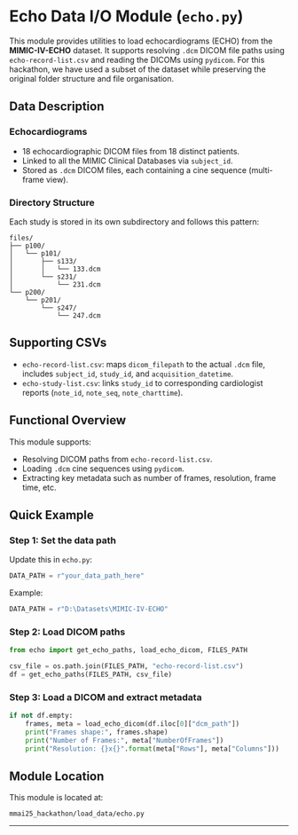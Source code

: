 # Echo Data I/O Module (`echo.py`)

This module provides utilities to load echocardiograms (ECHO) from the **MIMIC-IV-ECHO** dataset. It supports resolving `.dcm` DICOM file paths using `echo-record-list.csv` and reading the DICOMs using `pydicom`. For this hackathon, we have used a subset of the dataset while preserving the original folder structure and file organisation.



## Data Description

### Echocardiograms

- 18 echocardiographic DICOM files from 18 distinct patients.
- Linked to all the MIMIC Clinical Databases via `subject_id`.
- Stored as `.dcm` DICOM files, each containing a cine sequence (multi-frame view).

### Directory Structure

Each study is stored in its own subdirectory and follows this pattern:

```
files/
├── p100/
│   └── p101/
│       ├── s133/
│       │   └── 133.dcm
│       └── s231/
│           └── 231.dcm
└── p200/
    └── p201/
        └── s247/
            └── 247.dcm
```


## Supporting CSVs

- `echo-record-list.csv`: maps `dicom_filepath` to the actual `.dcm` file, includes `subject_id`, `study_id`, and `acquisition_datetime`.
- `echo-study-list.csv`: links `study_id` to corresponding cardiologist reports (`note_id`, `note_seq`, `note_charttime`).


## Functional Overview

This module supports:
- Resolving DICOM paths from `echo-record-list.csv`.
- Loading `.dcm` cine sequences using `pydicom`.
- Extracting key metadata such as number of frames, resolution, frame time, etc.



## Quick Example

### Step 1: Set the data path

Update this in `echo.py`:

```python
DATA_PATH = r"your_data_path_here"
```

Example:

```python
DATA_PATH = r"D:\Datasets\MIMIC-IV-ECHO"
```



### Step 2: Load DICOM paths

```python
from echo import get_echo_paths, load_echo_dicom, FILES_PATH

csv_file = os.path.join(FILES_PATH, "echo-record-list.csv")
df = get_echo_paths(FILES_PATH, csv_file)
```



### Step 3: Load a DICOM and extract metadata

```python
if not df.empty:
    frames, meta = load_echo_dicom(df.iloc[0]["dcm_path"])
    print("Frames shape:", frames.shape)
    print("Number of Frames:", meta["NumberOfFrames"])
    print("Resolution: {}x{}".format(meta["Rows"], meta["Columns"]))
```



## Module Location

This module is located at:

```
mmai25_hackathon/load_data/echo.py
```

---